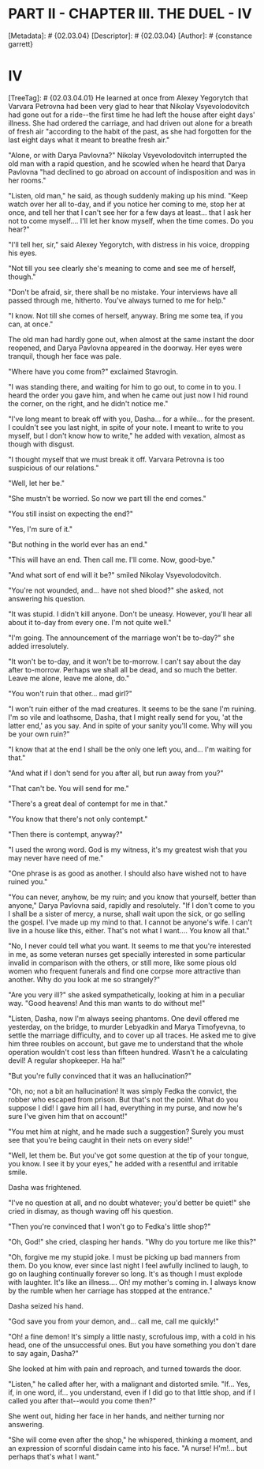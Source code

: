 # PART II - CHAPTER III. THE DUEL - IV
[Metadata]: # {02.03.04}
[Descriptor]: # {02.03.04}
[Author]: # {constance garrett}
# IV
[TreeTag]: # {02.03.04.01}
He learned at once from Alexey Yegorytch that Varvara Petrovna had been very
glad to hear that Nikolay Vsyevolodovitch had gone out for a ride--the first
time he had left the house after eight days' illness. She had ordered the
carriage, and had driven out alone for a breath of fresh air "according to the
habit of the past, as she had forgotten for the last eight days what it meant
to breathe fresh air."

"Alone, or with Darya Pavlovna?" Nikolay Vsyevolodovitch interrupted the old
man with a rapid question, and he scowled when he heard that Darya Pavlovna
"had declined to go abroad on account of indisposition and was in her rooms."

"Listen, old man," he said, as though suddenly making up his mind. "Keep watch
over her all to-day, and if you notice her coming to me, stop her at once, and
tell her that I can't see her for a few days at least... that I ask her not to
come myself.... I'll let her know myself, when the time comes. Do you hear?"

"I'll tell her, sir," said Alexey Yegorytch, with distress in his voice,
dropping his eyes.

"Not till you see clearly she's meaning to come and see me of herself, though."

"Don't be afraid, sir, there shall be no mistake. Your interviews have all
passed through me, hitherto. You've always turned to me for help."

"I know. Not till she comes of herself, anyway. Bring me some tea, if you can,
at once."

The old man had hardly gone out, when almost at the same instant the door
reopened, and Darya Pavlovna appeared in the doorway. Her eyes were tranquil,
though her face was pale.

"Where have you come from?" exclaimed Stavrogin.

"I was standing there, and waiting for him to go out, to come in to you. I
heard the order you gave him, and when he came out just now I hid round the
corner, on the right, and he didn't notice me."

"I've long meant to break off with you, Dasha... for a while... for the
present. I couldn't see you last night, in spite of your note. I meant to write
to you myself, but I don't know how to write," he added with vexation, almost
as though with disgust.

"I thought myself that we must break it off. Varvara Petrovna is too suspicious
of our relations."

"Well, let her be."

"She mustn't be worried. So now we part till the end comes."

"You still insist on expecting the end?"

"Yes, I'm sure of it."

"But nothing in the world ever has an end."

"This will have an end. Then call me. I'll come. Now, good-bye."

"And what sort of end will it be?" smiled Nikolay Vsyevolodovitch.

"You're not wounded, and... have not shed blood?" she asked, not answering his
question.

"It was stupid. I didn't kill anyone. Don't be uneasy. However, you'll hear all
about it to-day from every one. I'm not quite well."

"I'm going. The announcement of the marriage won't be to-day?" she added
irresolutely.

"It won't be to-day, and it won't be to-morrow. I can't say about the day after
to-morrow. Perhaps we shall all be dead, and so much the better. Leave me
alone, leave me alone, do."

"You won't ruin that other... mad girl?"

"I won't ruin either of the mad creatures. It seems to be the sane I'm ruining.
I'm so vile and loathsome, Dasha, that I might really send for you, 'at the
latter end,' as you say. And in spite of your sanity you'll come. Why will you
be your own ruin?"

"I know that at the end I shall be the only one left you, and... I'm waiting
for that."

"And what if I don't send for you after all, but run away from you?"

"That can't be. You will send for me."

"There's a great deal of contempt for me in that."

"You know that there's not only contempt."

"Then there is contempt, anyway?"

"I used the wrong word. God is my witness, it's my greatest wish that you may
never have need of me."

"One phrase is as good as another. I should also have wished not to have ruined
you."

"You can never, anyhow, be my ruin; and you know that yourself, better than
anyone," Darya Pavlovna said, rapidly and resolutely. "If I don't come to you I
shall be a sister of mercy, a nurse, shall wait upon the sick, or go selling
the gospel. I've made up my mind to that. I cannot be anyone's wife. I can't
live in a house like this, either. That's not what I want.... You know all
that."

"No, I never could tell what you want. It seems to me that you're interested in
me, as some veteran nurses get specially interested in some particular invalid
in comparison with the others, or still more, like some pious old women who
frequent funerals and find one corpse more attractive than another. Why do you
look at me so strangely?"

"Are you very ill?" she asked sympathetically, looking at him in a peculiar
way. "Good heavens! And this man wants to do without me!"

"Listen, Dasha, now I'm always seeing phantoms. One devil offered me yesterday,
on the bridge, to murder Lebyadkin and Marya Timofyevna, to settle the marriage
difficulty, and to cover up all traces. He asked me to give him three roubles
on account, but gave me to understand that the whole operation wouldn't cost
less than fifteen hundred. Wasn't he a calculating devil! A regular shopkeeper.
Ha ha!"

"But you're fully convinced that it was an hallucination?"

"Oh, no; not a bit an hallucination! It was simply Fedka the convict, the
robber who escaped from prison. But that's not the point. What do you suppose I
did! I gave him all I had, everything in my purse, and now he's sure I've given
him that on account!"

"You met him at night, and he made such a suggestion? Surely you must see that
you're being caught in their nets on every side!"

"Well, let them be. But you've got some question at the tip of your tongue, you
know. I see it by your eyes," he added with a resentful and irritable smile.

Dasha was frightened.

"I've no question at all, and no doubt whatever; you'd better be quiet!" she
cried in dismay, as though waving off his question.

"Then you're convinced that I won't go to Fedka's little shop?"

"Oh, God!" she cried, clasping her hands. "Why do you torture me like this?"

"Oh, forgive me my stupid joke. I must be picking up bad manners from them. Do
you know, ever since last night I feel awfully inclined to laugh, to go on
laughing continually forever so long. It's as though I must explode with
laughter. It's like an illness.... Oh! my mother's coming in. I always know by
the rumble when her carriage has stopped at the entrance."

Dasha seized his hand.

"God save you from your demon, and... call me, call me quickly!"

"Oh! a fine demon! It's simply a little nasty, scrofulous imp, with a cold in
his head, one of the unsuccessful ones. But you have something you don't dare
to say again, Dasha?"

She looked at him with pain and reproach, and turned towards the door.

"Listen," he called after her, with a malignant and distorted smile. "If...
Yes, if, in one word, if... you understand, even if I did go to that little
shop, and if I called you after that--would you come then?"

She went out, hiding her face in her hands, and neither turning nor answering.

"She will come even after the shop," he whispered, thinking a moment, and an
expression of scornful disdain came into his face. "A nurse! H'm!... but
perhaps that's what I want."

